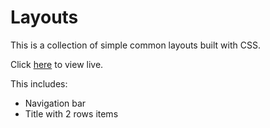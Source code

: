 # Layouts

This is a collection of simple common layouts built with CSS.

Click [here](https://www.google.com) to view live.

This includes:
- Navigation bar
- Title with 2 rows items

